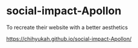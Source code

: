 # social-impact-Apollon
To recreate their website with a better aesthetics

https://chihyukah.github.io/social-impact-Apollon/
